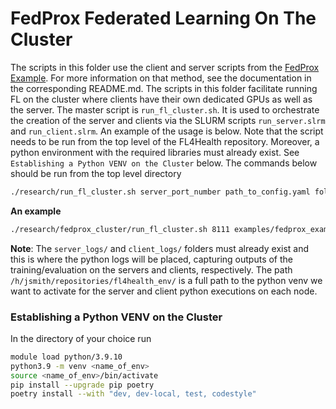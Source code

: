 # FedProx Federated Learning On The Cluster

The scripts in this folder use the client and server scripts from the [FedProx Example](/examples/fedprox_example/). For more information on that method, see the documentation in the corresponding README.md. The scripts in this folder facilitate running FL on the cluster where clients have their own dedicated GPUs as well as the server. The master script is `run_fl_cluster.sh`. It is used to orchestrate the creation of the server and clients via the SLURM scripts `run_server.slrm` and `run_client.slrm`. An example of the usage is below. Note that the script needs to be run from the top level of the FL4Health repository. Moreover, a python environment with the required libraries must already exist.  See `Establishing a Python VENV on the Cluster` below. The commands below should be run from the top level directory

```bash
./research/run_fl_cluster.sh server_port_number path_to_config.yaml folder_for_server_logs/ folder_for_client_logs/ path_to_desired_venv/
```
__An example__
```bash
./research/fedprox_cluster/run_fl_cluster.sh 8111 examples/fedprox_example/config.yaml research/fedprox_cluster/server_logs/ research/fedprox_cluster/client_logs/ /h/jsmith/repositories/fl4health_env/
```

__Note__: The `server_logs/` and `client_logs/` folders must already exist and this is where the python logs will be placed, capturing outputs of the training/evaluation on the servers and clients, respectively. The path `/h/jsmith/repositories/fl4health_env/` is a full path to the python venv we want to activate for the server and client python executions on each node.

### Establishing a Python VENV on the Cluster

In the directory of your choice run

```bash
module load python/3.9.10
python3.9 -m venv <name_of_env>
source <name_of_env>/bin/activate
pip install --upgrade pip poetry
poetry install --with "dev, dev-local, test, codestyle"
```
